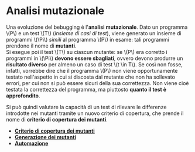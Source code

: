 # Analisi mutazionale

Una evoluzione del bebugging è l'__analisi mutazionale__.
Dato un programma \\(P\\) e un test \\(T\\) (_insieme di casi di test_), viene generato un insieme di programmi \\(\Pi\\) _simili_ al programma \\(P\\) in esame: tali programmi prendono il nome di __mutanti__. \
Si esegue poi il test \\(T\\) su ciascun mutante: se \\(P\\) era corretto i programmi in \\(\Pi\\) __devono essere sbagliati__, ovvero devono produrre un __risultato diverso__ per almeno un caso di test \\(t \in T\\).
Se così non fosse, infatti, vorrebbe dire che il programma \\(P\\) non viene opportunamente testato nell'aspetto in cui si discosta dal mutante che non ha sollevato errori, per cui non si può essere sicuri della sua correttezza.
Non viene cioè testata la correttezza del programma, ma piuttosto __quanto il test è approfondito__.

Si può quindi valutare la capacità di un test di rilevare le differenze introdotte nei mutanti tramite un nuovo criterio di copertura, che prende il nome di __criterio di copertura dei mutanti__.

- [**Criterio di copertura dei mutanti**](./01_copertura-mutanti.md)
- [**Generazione dei mutanti**](./02_generazione.md)
- [**Automazione**](./03_automazione.md)
